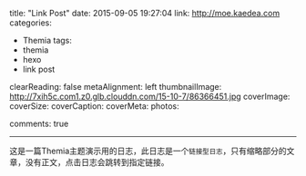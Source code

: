 title: "Link Post"
date: 2015-09-05 19:27:04
link: http://moe.kaedea.com
categories:
 - Themia
tags: 
 - themia 
 - hexo
 - link post

clearReading: false
metaAlignment: left
thumbnailImage: http://7xih5c.com1.z0.glb.clouddn.com/15-10-7/86366451.jpg
coverImage: 
coverSize: 
coverCaption: 
coverMeta: 
photos:

comments: true

 
---
这是一篇Themia主题演示用的日志，此日志是一个`链接型日志`，只有缩略部分的文章，没有正文，点击日志会跳转到指定链接。